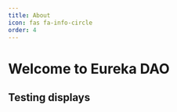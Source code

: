 ```yaml
---
title: About
icon: fas fa-info-circle
order: 4
---
```


# Welcome to Eureka DAO

## Testing displays
